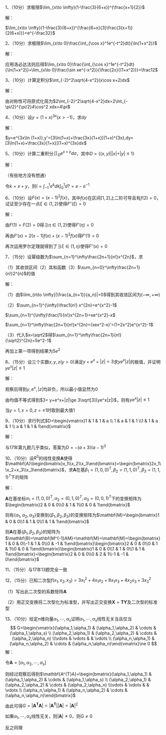 1、（10分）求极限$\lim_{x\to \infty}(1-\frac{3}{6+x})^{\frac{x+1}{2}}$

解：

$\lim_{x\to \infty}(1-\frac{3}{6+x})^{\frac{6+x}{3}\frac{3(x+1)}{2(6+x)}}=e^{-\frac32}$



2、（10分）求极限$\lim_{x\to 0}\frac{\int_{\cos x}^1e^{-t^2}dt}{\ln(1+x^2)}$

解：

应用洛必达法则后得$\lim_{x\to 0}\frac{\int_{\cos x}^1e^{-t^2}dt}{\ln(1+x^2)}=\lim_{x\to 0}\frac{\sin xe^{-x^2}}{\frac{2x}{(1+x^2)}}=\frac12$



3、（10分）计算定积分$\int_{-2}^2\sqrt{4-x^2}(x\cos x+2)dx$

解：

由对称性可将原式化简为$2\int_{-2}^2\sqrt{4-x^2}dx=2\int_{-\pi/2}^{\pi/2}4\cos^2 xdx=4\pi$



4、（10分）设$y=(1+x)^{3x}(x>-1)$，求$dy$

解：

$y=e^{3x\ln (1+x)},y'=[3\ln(1+x)+\frac{3x}{1+x}](1+x)^{3x},dy=[3\ln(1+x)+\frac{3x}{1+x}](1+x)^{3x}dx$



5、（10分）计算二重积分$\iint_De^{x+y}d\sigma$，其中$D=\{(x,y)||x|+|y|\le 1\}$

解：

（有些地方没有想通）

令$k=x+y$，则$I=\int_{-1}^1e^kdk\int_0^1 d?=e-e^{-1}$



6、（10分）设$F(x)=(x-1)^2f(x)$，其中$f(x)$在区间$[1,2]$上二阶可导且有$f(2)=0$，试证至少存在一点$\xi\in(1,2)$使得$F''(\xi)=0$

解：

由$F(1)=F(2)=0$得$\exists \eta\in(1,2)$使得$F'(\eta)=0$

再由$F'(x)=2(x-1)f(x)+(x-1)^2f(x)$得$F'(1)=0$

再次运用罗尔定理就得到了$\exists \xi \in (1,\eta)$使得$F''(x)=0$



7、（15分）设幂级数为$\sum_{n=1}^\infty\frac{2n+1}{n!}x^{2n}$，求

（1）其收敛区间（2）其和函数（3）$\sum_{n=0}^\infty\frac{2n+1}{n!}2^{n}$的值

解：

（1）由$\lim_{n\to \infty}|\frac{a_{n+1}}{a_n}|=0$得到其收敛区间为$(-\infty,+\infty)$

（2）$\sum_{n=1}^{\infty}\frac1{n!} x^{2n}=e^{x^2}-1$

$\sum_{n=1}^{\infty}\frac{1}{n!}x^{2n+1}=xe^{x^2}-x$

$\sum_{n=1}^\infty\frac{2n+1}{n!}x^{2n}=(xex^2-x)'=(1+2x^2)e^{x^2}-1$

（3）代入$x=\sqrt2$得$\sum_{n=1}^\infty\frac{2n+1}{n!}{\sqrt2}^{2n}=5e^2-1$

再加上第一项得到结果为$5e^2$



8、（15分）设三个实数$x,y,z(y>0)$满足$y+e^x+|z|=3$求$ye^x|z|$的极值，并证明$ye^x|z|\le 1$

解：

观察后得到$y,e^x,|z|$均非负，所以最小值显然为0

由均值不等式得到$3= y+e^x+|z|\ge 3\sqrt[3]{ye^x|z|}$，则有$ye^x|z|\le 1$

当$y=1,x=0,z=\pm 1$时取到最大值1



9、（10分）求行列式$D=\begin{vmatrix}1 & 1 & 1 & a \\ 1 & a & 1 & 1 \\1 & 1 & a & 1 \\ a & 1 & 1 & 1\end{vmatrix}$

解：

与17年第九题几乎类似，答案为$D=-(a+3)(a-1)^3$



10、（10分）设$R^3$的线性变换$\mathbf{A}$使得$\mathbf{A}\begin{bmatrix}x_1\\x_2\\x_3\end{bmatrix}=\begin{bmatrix}2x_1\\x_2+x_3\\x_3\end{bmatrix}$，求$\mathbf{A}$在基$\beta_1=(1,0,0)^T,\beta_2=(1,1,0)^T,\beta_3=(1,1,1)^T$下的矩阵

解：

$\mathbf{A}$在基坐标$\alpha_1=(1,0,0)^T,\alpha_2=(0,1,0)^T,\alpha_3=(0,0,1)^T$下的变换矩阵为$\begin{bmatrix}2 & 0 & 0\\0 & 1 & 1\\0 & 0 & 1\end{bmatrix}$

则有$\{\alpha_1,\alpha_2,\alpha_3\}$变换到$\{\beta_1,\beta_2,\beta_3\}$的变换矩阵为$\mathbf{M}=\begin{bmatrix}1 & 0 & 0\\1 & 1 & 0\\1 & 1 & 1\end{bmatrix}$

则$\mathbf{A}$在基$\{\beta_1,\beta_2,\beta_3\}$的矩阵为$\mathbf{B}=\mathbf{M^{-1}AM}=\mathbf{M}=\mathbf{M}=\begin{bmatrix}1 & 0 & 0\\-1 & 1 & 0\\0 & -1 & 1\end{bmatrix}\begin{bmatrix}2 & 0 & 0\\0 & 1 & 1\\0 & 0 & 1\end{bmatrix}\begin{bmatrix}1 & 0 & 0\\1 & 1 & 0\\1 & 1 & 1\end{bmatrix}=\begin{bmatrix}2 & 0 & 0\\0 & 2 & 1\\-1 & -1 & 0\end{bmatrix}$



11、（15分）与17年13题完全一致



12、（15分）已知二次型$f(x_1,x_2,x_3)=3x_1^2+4x_1x_2+8x_1x_3+4x_2x_3+3x_3^2$

（1）写出此二次型的系数矩阵$\mathbf{A}$

（2）用正交变换将二次型化为标准型，并写出正交变换$\mathbf{X}=\mathbf{TY}$及二次型的标准型



13、（10分）给定$n$维向量$\alpha_1,\cdots,\alpha_s$证明$\alpha_1,\cdots,\alpha_s$线性无关当且仅当
$$
G=\begin{vmatrix}(\alpha_1,\alpha_1) & (\alpha_1,\alpha_2) & \cdots & (\alpha_1,\alpha_s) \\ (\alpha_2,\alpha_1) & (\alpha_2,\alpha_2) & \cdots & (\alpha_2,\alpha_n) \\\vdots & \vdots &  & \vdots \\ (\alpha_n,\alpha_1) & (\alpha_n,\alpha_2) & \cdots & (\alpha_n,\alpha_n)\end{vmatrix}\ne 0
$$
解：

令$\mathbf{A}=[\alpha_1,\alpha_2,\cdots,\alpha_s]$

则经过观察后得到$\mathbf{A^{T}A}=\begin{bmatrix}(\alpha_1,\alpha_1) & (\alpha_1,\alpha_2) & \cdots & (\alpha_1,\alpha_s) \\ (\alpha_2,\alpha_1) & (\alpha_2,\alpha_2) & \cdots & (\alpha_2,\alpha_n) \\\vdots & \vdots &  & \vdots \\ (\alpha_n,\alpha_1) & (\alpha_n,\alpha_2) & \cdots & (\alpha_n,\alpha_n)\end{bmatrix}$

由此可得$G=|\mathbf{A^{T}A}|=|\mathbf{A^{T}}||\mathbf{A}|=|\mathbf{A}|^2$

如果$\alpha_1,\cdots,\alpha_s$线性无关，则$|\mathbf{A}|\ne 0$，则$G\ne 0$

反之同理
